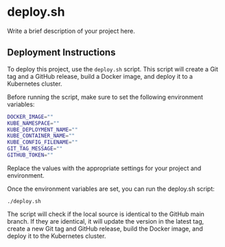 # deploy.sh

Write a brief description of your project here.

## Deployment Instructions

To deploy this project, use the `deploy.sh` script. This script will create a Git tag and a GitHub release, build a Docker image, and deploy it to a Kubernetes cluster.

Before running the script, make sure to set the following environment variables:

```bash
DOCKER_IMAGE=""
KUBE_NAMESPACE=""
KUBE_DEPLOYMENT_NAME=""
KUBE_CONTAINER_NAME=""
KUBE_CONFIG_FILENAME=""
GIT_TAG_MESSAGE=""
GITHUB_TOKEN=""
```

Replace the values with the appropriate settings for your project and environment.

Once the environment variables are set, you can run the deploy.sh script:

```
./deploy.sh
```

The script will check if the local source is identical to the GitHub main branch. If they are identical, it will update the version in the latest tag, create a new Git tag and GitHub release, build the Docker image, and deploy it to the Kubernetes cluster.